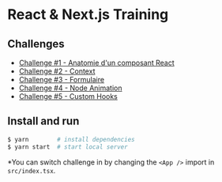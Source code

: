 # React & Next.js Training

## Challenges
- [Challenge #1 - Anatomie d'un composant React](src/challenge-1/README.md)
- [Challenge #2 - Context](src/challenge-2/README.md)
- [Challenge #3 - Formulaire](src/challenge-3/README.md)
- [Challenge #4 - Node Animation](src/challenge-4/README.md)
- [Challenge #5 - Custom Hooks](src/challenge-5/README.md)

## Install and run

```bash
$ yarn        # install dependencies
$ yarn start  # start local server
```

*You can switch challenge in by changing the `<App />` import in `src/index.tsx`.
